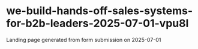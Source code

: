 # we-build-hands-off-sales-systems-for-b2b-leaders-2025-07-01-vpu8l
Landing page generated from form submission on 2025-07-01
